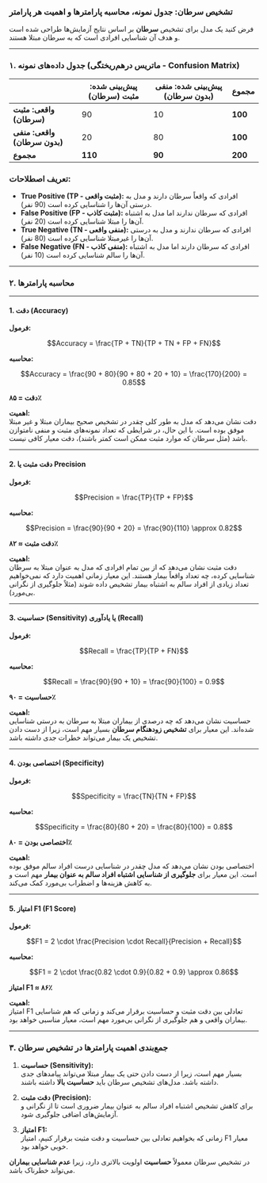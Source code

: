 ### **تشخیص سرطان: جدول نمونه، محاسبه پارامترها و اهمیت هر پارامتر**

فرض کنید یک مدل برای تشخیص **سرطان** بر اساس نتایج آزمایش‌ها طراحی شده است و هدف آن شناسایی افرادی است که به سرطان مبتلا هستند.

---

### **۱. جدول داده‌های نمونه (ماتریس درهم‌ریختگی - Confusion Matrix)**

||**پیش‌بینی شده: مثبت (سرطان)**|**پیش‌بینی شده: منفی (بدون سرطان)**|**مجموع**|
|---|---|---|---|
|**واقعی: مثبت (سرطان)**|90|10|**100**|
|**واقعی: منفی (بدون سرطان)**|20|80|**100**|
|**مجموع**|**110**|**90**|**200**|

### **تعریف اصطلاحات:**

- **True Positive (TP - مثبت واقعی):** افرادی که واقعاً سرطان دارند و مدل به درستی آن‌ها را شناسایی کرده است (90 نفر).
- **False Positive (FP - مثبت کاذب):** افرادی که سرطان ندارند اما مدل به اشتباه آن‌ها را مبتلا شناسایی کرده است (20 نفر).
- **True Negative (TN - منفی واقعی):** افرادی که سرطان ندارند و مدل به درستی آن‌ها را غیرمبتلا شناسایی کرده است (80 نفر).
- **False Negative (FN - منفی کاذب):** افرادی که سرطان دارند اما مدل به اشتباه آن‌ها را سالم شناسایی کرده است (10 نفر).

---

### **۲. محاسبه پارامترها**

---

#### **1. دقت (Accuracy)**

**فرمول:**

$$Accuracy = \frac{TP + TN}{TP + TN + FP + FN}$$

**محاسبه:**

$$Accuracy = \frac{90 + 80}{90 + 80 + 20 + 10} = \frac{170}{200} = 0.85$$

**دقت = ۸۵٪**

**اهمیت:**  
دقت نشان می‌دهد که مدل به طور کلی چقدر در تشخیص صحیح بیماران مبتلا و غیر مبتلا موفق بوده است. با این حال، در شرایطی که تعداد نمونه‌های مثبت و منفی نامتوازن باشد (مثل سرطان که موارد مثبت ممکن است کمتر باشند)، دقت معیار کافی نیست.

---

#### **2. دقت مثبت یا Precision**

**فرمول:**

$$Precision = \frac{TP}{TP + FP}$$

**محاسبه:**

$$Precision = \frac{90}{90 + 20} = \frac{90}{110} \approx 0.82$$

**دقت مثبت ≈ ۸۲٪**

**اهمیت:**  
دقت مثبت نشان می‌دهد که از بین تمام افرادی که مدل به عنوان مبتلا به سرطان شناسایی کرده، چه تعداد واقعاً بیمار هستند. این معیار زمانی اهمیت دارد که نمی‌خواهیم تعداد زیادی از افراد سالم به اشتباه بیمار تشخیص داده شوند (مثلاً جلوگیری از نگرانی بی‌مورد).

---

#### **3. حساسیت (Sensitivity) یا یادآوری (Recall)**

**فرمول:**

$$Recall = \frac{TP}{TP + FN}$$

**محاسبه:**

$$Recall = \frac{90}{90 + 10} = \frac{90}{100} = 0.9$$

**حساسیت = ۹۰٪**

**اهمیت:**  
حساسیت نشان می‌دهد که چه درصدی از بیماران مبتلا به سرطان به درستی شناسایی شده‌اند. این معیار برای **تشخیص زودهنگام سرطان** بسیار مهم است، زیرا از دست دادن تشخیص یک بیمار می‌تواند خطرات جدی داشته باشد.

---

#### **4. اختصاصی بودن (Specificity)**

**فرمول:**

$$Specificity = \frac{TN}{TN + FP}$$

**محاسبه:**

$$Specificity = \frac{80}{80 + 20} = \frac{80}{100} = 0.8$$

**اختصاصی بودن = ۸۰٪**

**اهمیت:**  
اختصاصی بودن نشان می‌دهد که مدل چقدر در شناسایی درست افراد سالم موفق بوده است. این معیار برای **جلوگیری از شناسایی اشتباه افراد سالم به عنوان بیمار** مهم است و به کاهش هزینه‌ها و اضطراب بی‌مورد کمک می‌کند.

---

#### **5. امتیاز F1 (F1 Score)**

**فرمول:**

$$F1 = 2 \cdot \frac{Precision \cdot Recall}{Precision + Recall}$$

**محاسبه:**

$$F1 = 2 \cdot \frac{0.82 \cdot 0.9}{0.82 + 0.9} \approx 0.86$$

**امتیاز F1 ≈ ۸۶٪**

**اهمیت:**  
امتیاز F1 تعادلی بین دقت مثبت و حساسیت برقرار می‌کند و زمانی که هم شناسایی بیماران واقعی و هم جلوگیری از نگرانی بی‌مورد مهم است، معیار مناسبی خواهد بود.

---

### **۳. جمع‌بندی اهمیت پارامترها در تشخیص سرطان**

1. **حساسیت (Sensitivity):**  
    بسیار مهم است، زیرا از دست دادن حتی یک بیمار مبتلا می‌تواند پیامدهای جدی داشته باشد. مدل‌های تشخیص سرطان باید **حساسیت بالا** داشته باشند.
    
2. **دقت مثبت (Precision):**  
    برای کاهش تشخیص اشتباه افراد سالم به عنوان بیمار ضروری است تا از نگرانی و آزمایش‌های اضافی جلوگیری شود.
    
3. **امتیاز F1:**  
    زمانی که بخواهیم تعادلی بین حساسیت و دقت مثبت برقرار کنیم، امتیاز F1 معیار خوبی خواهد بود.
    

در تشخیص سرطان معمولاً **حساسیت** اولویت بالاتری دارد، زیرا **عدم شناسایی بیماران** می‌تواند خطرناک باشد.